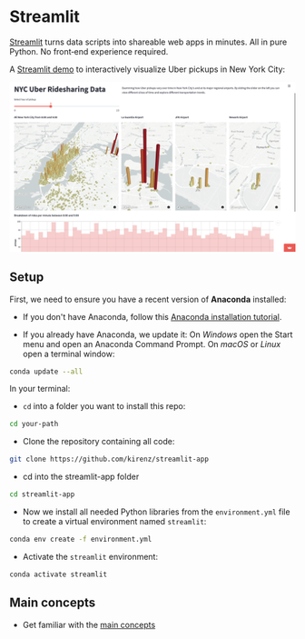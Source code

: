 # Streamlit 

[Streamlit](https://streamlit.io) turns data scripts into shareable web apps in minutes. 
All in pure Python. No front‑end experience required.

A [Streamlit demo](https://streamlit.io/gallery) to interactively visualize Uber pickups in New York City:

![](img/uber.png)


## Setup

First, we need to ensure you have a recent version of **Anaconda** installed: 

- If you don't have Anaconda, follow this [Anaconda installation tutorial](https://kirenz.github.io/codelabs/codelabs/anaconda-install/#0). 

- If you already have Anaconda, we update it: On *Windows* open the Start menu and open an Anaconda Command Prompt. On *macOS* or *Linux* open a terminal window:

```bash
conda update --all
```

In your terminal: 

- `cd` into a folder you want to install this repo:

```bash
cd your-path
```


- Clone the repository containing all code:

```bash
git clone https://github.com/kirenz/streamlit-app
```

- cd into the streamlit-app folder

```bash
cd streamlit-app
```

- Now we install all needed Python libraries from the `environment.yml` file to create a virtual environment named `streamlit`:

```bash
conda env create -f environment.yml
```

- Activate the `streamlit` environment:

```bash
conda activate streamlit
```

## Main concepts

- Get familiar with the [main concepts](https://docs.streamlit.io/library/get-started/main-concepts)
 
